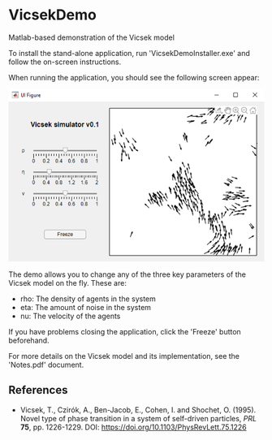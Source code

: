 # VicsekDemo
Matlab-based demonstration of the Vicsek model

To install the stand-alone application, run 'VicsekDemoInstaller.exe' and follow the on-screen instructions. 

When running the application, you should see the following screen appear:

<p align="center">
  <img src="https://raw.githubusercontent.com/Pseudomoaner/VicsekDemo/master/ScreenCap.PNG" alt="Screen capture"/>
</p>

The demo allows you to change any of the three key parameters of the Vicsek model on the fly. These are:

  * rho: The density of agents in the system
  * eta: The amount of noise in the system
  * nu: The velocity of the agents
 
If you have problems closing the application, click the 'Freeze' button beforehand.

For more details on the Vicsek model and its implementation, see the 'Notes.pdf' document.

## References
  * Vicsek, T., Czirók, A., Ben-Jacob, E., Cohen, I. and Shochet, O. (1995). Novel type of phase transition in a system of self-driven particles, *PRL* **75**, pp. 1226-1229. DOI: https://doi.org/10.1103/PhysRevLett.75.1226
